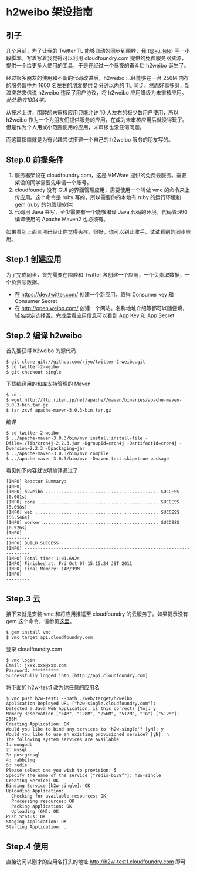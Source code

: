 # h2weibo 架设指南

## 引子

几个月前，为了让我的 Twitter TL 能够自动的同步到围脖，[我](http://jyorr.com) ([@xu_lele](http://twitter.com/xu_lele)) 写一小段脚本。写着写着我觉得可以利用 cloudfoundry.com 提供的免费服务器资源，提供一个给更多人使用的工具，于是在经过一个昼夜的奋斗后 h2weibo 诞生了。

经过很多朋友的使用和不断的代码改进后，h2weibo 已经能够在一台 256M 内存的服务器中为 1600 名左右的朋友提供 2 分钟以内的 TL 同步。然而好事多磨，新浪突然来信说 h2weibo 违反了用户协议，将 h2weibo 应用降级为未审核应用。*此处删去1094字。*

从技术上讲，围脖的未审核应用只能允许 10 人左右的极少数用户使用，所以 h2weibo 作为一个为朋友们提供服务的应用，在成为未审核应用后就没得玩了。但是作为个人用或小范围使用的应用，未审核也没任何问题。

而这篇指南就是为有兴趣尝试搭建一个自己的 h2weibo 服务的朋友写的。

## Step.0 前提条件

1. 服务器架设在 cloudfoundry.com，这是 VMWare 提供的免费云服务。需要架设的同学需要先申请一个账号。
2. cloudfoundy 没有 GUI 的界面管理应用，需要使用一个叫做 vmc 的命令来上传应用。这个命令是 ruby 写的，所以需要你的本地有 ruby 的运行环境和 gem (ruby 的包管理软件)
3. 代码用 Java 书写，至少需要有一个能够编译 Java 代码的环境。代码管理和编译使用的 Apache Maven2 也必须有。

如果看到上面三项已经让你觉得头疼，很好，你可以到此收手，试试看别的同步应用。


## Step.1 创建应用

为了完成同步，首先需要在围脖和 Twitter 各创建一个应用，一个负责取数据，一个负责写数据。

* 在 https://dev.twitter.com/ 创建一个新应用，取得 Consumer key 和 Consumer Secret
* 在 http://open.weibo.com/ 创建一个网站。名称地址介绍等都可以随便填，域名绑定选择否。完成后看应用信息可以看到 App Key 和 App Secret

## Step.2 编译 h2weibo

首先要获得 h2weibo 的源代码

	$ git clone git://github.com/rjyo/twitter-2-weibo.git
	$ cd twitter-2-weibo
	$ git checkout single

下载编译用的和库支持管理的 Maven

	$ cd ..
	$ wget http://ftp.riken.jp/net/apache//maven/binaries/apache-maven-3.0.3-bin.tar.gz
	$ tar zxvf apache-maven-3.0.3-bin.tar.gz

编译	

	$ cd twitter-2-weibo	
	$ ../apache-maven-3.0.3/bin/mvn install:install-file -Dfile=./lib/cron4j-2.2.3.jar -DgroupId=cron4j -DartifactId=cron4j -Dversion=2.2.3 -Dpackaging=jar
	$ ../apache-maven-3.0.3/bin/mvn compile
	$ ../apache-maven-3.0.3/bin/mvn -Dmaven.test.skip=true package
	
看见如下内容就说明编译通过了
	
	[INFO] Reactor Summary:
	[INFO]
	[INFO] h2weibo ........................................... SUCCESS [0.001s]
	[INFO] core .............................................. SUCCESS [5.098s]
	[INFO] web ............................................... SUCCESS [55.546s]
	[INFO] worker ............................................ SUCCESS [0.926s]
	[INFO] ------------------------------------------------------------------------
	[INFO] BUILD SUCCESS
	[INFO] ------------------------------------------------------------------------
	[INFO] Total time: 1:01.692s
	[INFO] Finished at: Fri Oct 07 15:15:24 JST 2011
	[INFO] Final Memory: 14M/39M
	[INFO] ------------------------------------------------------------------------


## Step.3 云

接下来就是安装 vmc 和将应用推送至 cloudfoundry 的云服务了。如果提示没有 gem 这个命令，请参见[这里](http://rubygems.org/)。

	$ gem install vmc
	$ vmc target api.cloudfoundry.com

登录 cloudfoundry.com

	$ vmc login
	Email: jxxx.xxx@xxx.com
	Password: **********
	Successfully logged into [http://api.cloudfoundry.com]

将下面的 h2w-test1 改为你任意的应用名

	$ vmc push h2w-test1 --path ./web/target/h2weibo
	Application Deployed URL ["h2w-single.cloudfoundry.com"]:
	Detected a Java Web Application, is this correct? [Yn]: y
	Memory Reservation ("64M", "128M", "256M", "512M", "1G") ["512M"]: 256M
	Creating Application: OK
	Would you like to bind any services to 'h2w-single'? [yN]: y
	Would you like to use an existing provisioned service? [yN]: n
	The following system services are available
	1: mongodb
	2: mysql
	3: postgresql
	4: rabbitmq
	5: redis
	Please select one you wish to provision: 5
	Specify the name of the service ["redis-b529f"]: h2w-single
	Creating Service: OK
	Binding Service [h2w-single]: OK
	Uploading Application:
	  Checking for available resources: OK
	  Processing resources: OK
	  Packing application: OK
	  Uploading (6M): OK
	Push Status: OK
	Staging Application: OK
	Starting Application: .

## Step.4 使用

直接访问以刚才的应用名打头的地址 http://h2w-test1.cloudfoundry.com 即可
